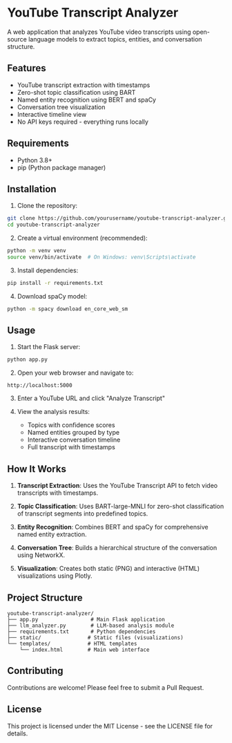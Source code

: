 # YouTube Transcript Analyzer

A web application that analyzes YouTube video transcripts using open-source language models to extract topics, entities, and conversation structure.

## Features

- YouTube transcript extraction with timestamps
- Zero-shot topic classification using BART
- Named entity recognition using BERT and spaCy
- Conversation tree visualization
- Interactive timeline view
- No API keys required - everything runs locally

## Requirements

- Python 3.8+
- pip (Python package manager)

## Installation

1. Clone the repository:
```bash
git clone https://github.com/yourusername/youtube-transcript-analyzer.git
cd youtube-transcript-analyzer
```

2. Create a virtual environment (recommended):
```bash
python -m venv venv
source venv/bin/activate  # On Windows: venv\Scripts\activate
```

3. Install dependencies:
```bash
pip install -r requirements.txt
```

4. Download spaCy model:
```bash
python -m spacy download en_core_web_sm
```

## Usage

1. Start the Flask server:
```bash
python app.py
```

2. Open your web browser and navigate to:
```
http://localhost:5000
```

3. Enter a YouTube URL and click "Analyze Transcript"

4. View the analysis results:
   - Topics with confidence scores
   - Named entities grouped by type
   - Interactive conversation timeline
   - Full transcript with timestamps

## How It Works

1. **Transcript Extraction**: Uses the YouTube Transcript API to fetch video transcripts with timestamps.

2. **Topic Classification**: Uses BART-large-MNLI for zero-shot classification of transcript segments into predefined topics.

3. **Entity Recognition**: Combines BERT and spaCy for comprehensive named entity extraction.

4. **Conversation Tree**: Builds a hierarchical structure of the conversation using NetworkX.

5. **Visualization**: Creates both static (PNG) and interactive (HTML) visualizations using Plotly.

## Project Structure

```
youtube-transcript-analyzer/
├── app.py                 # Main Flask application
├── llm_analyzer.py        # LLM-based analysis module
├── requirements.txt       # Python dependencies
├── static/               # Static files (visualizations)
└── templates/            # HTML templates
    └── index.html        # Main web interface
```

## Contributing

Contributions are welcome! Please feel free to submit a Pull Request.

## License

This project is licensed under the MIT License - see the LICENSE file for details. 